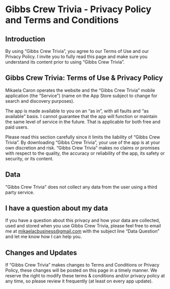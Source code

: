# Gibbs Crew Trivia - Privacy Policy and Terms and Conditions
## Introduction
By using “Gibbs Crew Trivia”, you agree to our Terms of Use and our Privacy Policy. I invite you to fully read this page and make sure you understand its content prior to using “Gibbs Crew Trivia”.

## Gibbs Crew Trivia: Terms of Use & Privacy Policy
Mikaela Caron operates the website and the “Gibbs Crew Trivia” mobile application (the “Service”) (name on the App Store subject to change for search and discovery purposes).

The app is made available to you on an “as in”, with all faults and “as available” basis. I cannot guarantee that the app will function or maintain the same level of service in the future. That is applicable for both free and paid users.

Please read this section carefully since it limits the liability of “Gibbs Crew Trivia”. By downloading “Gibbs Crew Trivia”, your use of the app is at your own discretion and risk. “Gibbs Crew Trivia” makes no claims or promises with respect to the quality, the accuracy or reliability of the app, its safety or security, or its content.

## Data
"Gibbs Crew Trivia" does not collect any data from the user using a third party service.

## I have a question about my data
If you have a question about this privacy and how your data are collected, used and stored when you use Gibbs Crew Trivia, please feel free to email me at mikaelacbusiness@gmail.com with the subject line “Data Question” and let me know how I can help you.

## Changes and Updates
If “Gibbs Crew Trivia” makes changes to Terms and Conditions or Privacy Policy, these changes will be posted on this page in a timely manner. We reserve the right to modify these terms & conditions and/or privacy policy at any time, so please review it frequently (at least on every app update).
